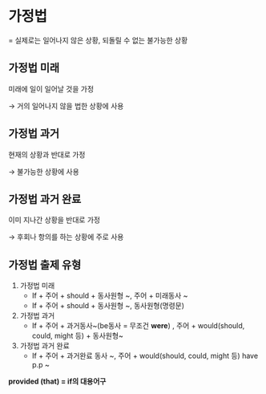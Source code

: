 # 가정법

= 실제로는 일어나지 않은 상황, 되돌릴 수 없는 불가능한 상황



## 가정법 미래

미래에 일이 일어날 것을 가정

→ 거의 일어나지 않을 법한 상황에 사용



## 가정법 과거

현재의 상황과 반대로 가정

→ 불가능한 상황에 사용



## 가정법 과거 완료

이미 지나간 상황을 반대로 가정

→ 후회나 항의를 하는 상황에 주로 사용



## 가정법 출제 유형

1. 가정법 미래
   - If + 주어 + should + 동사원형 ~, 주어 + 미래동사 ~
   - If + 주어 + should + 동사원형 ~, 동사원형(명령문)
2. 가정법 과거
   - If + 주어 + 과거동사~(be동사 = 무조건 **were**) , 주어 + would(should, could, might 등) + 동사원형~ 
3. 가정법 과거 완료
   - If + 주어 + 과거완료 동사 ~, 주어 + would(should, could, might 등) have p.p ~



**provided (that) = if의 대용어구**